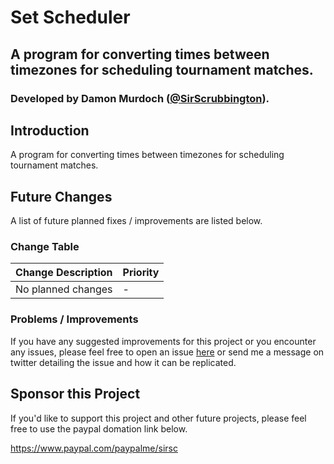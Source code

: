 # Set Scheduler
## A program for converting times between timezones for scheduling tournament matches.
### Developed by Damon Murdoch ([@SirScrubbington](https://twitter.com/SirScrubbington)).

## Introduction
A program for converting times between timezones for scheduling tournament matches.

## Future Changes
A list of future planned fixes / improvements are listed below.

### Change Table
| Change Description | Priority |
| ------------------ | -------- |
| No planned changes | -        |

### Problems / Improvements
If you have any suggested improvements for this project or you encounter any issues, please feel free to open an issue [here](https://github.com/damon-murdoch/set-scheduler/issues) or send me a message on twitter detailing the issue and how it can be replicated.

## Sponsor this Project
If you'd like to support this project and other future projects, 
please feel free to use the paypal domation link below.

https://www.paypal.com/paypalme/sirsc